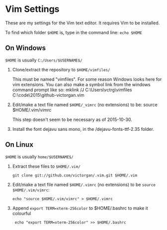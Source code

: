 Vim Settings
============

These are my settings for the Vim text editor. It requires Vim to be installed.

To find which folder `$HOME` is, type in the command line: `echo $HOME`

On Windows
----------
`$HOME` is usually `C:/Users/$USERNAME$/`

1. Clone/extract the repository to `$HOME/vimfiles/`

   This must be named "vimfiles". For some reason Windows looks here for vim
   extensions. You can also make a symbol link from the windows command prompt
   like so:
   mklink /J C:\Users\vctrg\vimfiles C:\code\2015\github-victorgan\.vim

2. Edit/make a text file named `$HOME/_vimrc` (no extensions) to be:
   source $HOME/.vim/vimrc

   This step doesn't seem to be necessary as of 2015-10-30.

3. Install the font dejavu sans mono, in the /dejavu-fonts-ttf-2.35 folder.

On Linux
--------
`$HOME` is usually `home/$USERNAME$/`



1. Extract these files to `$HOME/.vim/`

    ```
    git clone git://github.com/victorgan/.vim.git $HOME/.vim
    ```

2. Edit/make a text file named `$HOME/.vimrc` (no extensions) to be `source $HOME/.vim/vimrc`:

   ```
   echo "source $HOME/.vim/vimrc" > $HOME/.vimrc
   ```
3. Append `export TERM=xterm-256color` to $HOME/.bashrc to make it colourful

   ```
    echo "export TERM=xterm-256color" >> $HOME/.bashrc
   ```

